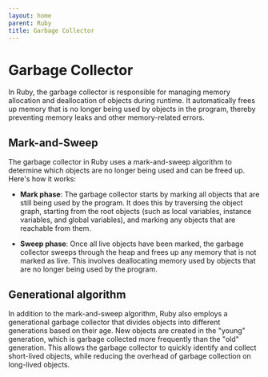 ```yaml
---
layout: home
parent: Ruby
title: Garbage Collector
---
```

  
# Garbage Collector

In Ruby, the garbage collector is responsible for managing memory allocation and deallocation of objects during runtime. It automatically frees up memory that is no longer being used by objects in the program, thereby preventing memory leaks and other memory-related errors.

## Mark-and-Sweep

The garbage collector in Ruby uses a mark-and-sweep algorithm to determine which objects are no longer being used and can be freed up. Here's how it works:

- **Mark phase**: The garbage collector starts by marking all objects that are still being used by the program. It does this by traversing the object graph, starting from the root objects (such as local variables, instance variables, and global variables), and marking any objects that are reachable from them.

- **Sweep phase**: Once all live objects have been marked, the garbage collector sweeps through the heap and frees up any memory that is not marked as live. This involves deallocating memory used by objects that are no longer being used by the program.

## Generational algorithm

In addition to the mark-and-sweep algorithm, Ruby also employs a generational garbage collector that divides objects into different generations based on their age. New objects are created in the "young" generation, which is garbage collected more frequently than the "old" generation. This allows the garbage collector to quickly identify and collect short-lived objects, while reducing the overhead of garbage collection on long-lived objects.
